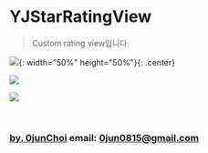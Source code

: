 # YJStarRatingView
> Custom rating view입니다.


![](https://imgur.com/tRFzkTU){: width="50%" height="50%"}{: .center}


[![](https://img.youtube.com/vi/qVEnZo3LCAY/0.jpg)](https://youtu.be/qVEnZo3LCAY)


[![](https://img.youtube.com/vi/VlvV9z4IMt8/0.jpg)](https://youtu.be/VlvV9z4IMt8)



&nbsp;
&nbsp;      
### [by. 0junChoi](https://github.com/0jun0815) email: <0jun0815@gmail.com>
